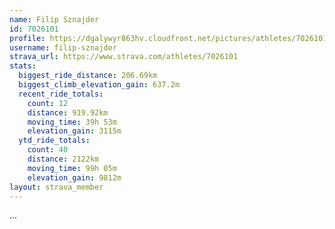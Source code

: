 ```yaml
---
name: Filip Sznajder
id: 7026101
profile: https://dgalywyr863hv.cloudfront.net/pictures/athletes/7026101/2123836/17/large.jpg
username: filip-sznajder
strava_url: https://www.strava.com/athletes/7026101
stats:
  biggest_ride_distance: 206.69km
  biggest_climb_elevation_gain: 637.2m
  recent_ride_totals:
    count: 12
    distance: 919.92km
    moving_time: 39h 53m
    elevation_gain: 3115m
  ytd_ride_totals:
    count: 40
    distance: 2122km
    moving_time: 99h 05m
    elevation_gain: 9812m
layout: strava_member
--- 
```

...

